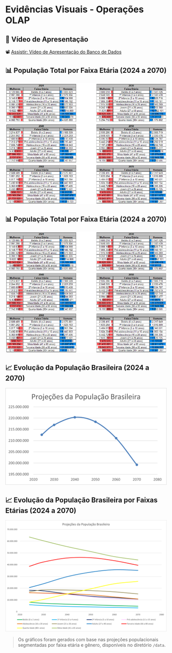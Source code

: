 # Evidências Visuais - Operações OLAP

## 🎥 Vídeo de Apresentação
📽️ [Assistir: Vídeo de Apresentação do Banco de Dados](video_apresentacao_banco_dados.mp4)

## 📊 População Total por Faixa Etária (2024 a 2070)
![Gráfico por Faixa Etária Décadas](grafico_faixa_etaria_decadas.png)

## 📊 População Total por Faixa Etária (2024 a 2070)
![Gráfico por Faixa Etária Décadas](grafico_faixa_etaria_decadas.png)

## 📈 Evolução da População Brasileira (2024 a 2070)
![Gráfico da Evolução da População Brasileira](Proj_PopBrasil_Decadas.png)

## 📈 Evolução da População Brasileira por Faixas Etárias (2024 a 2070)
![Gráfico da Evolução da População Brasileira por Faixas Etárias](Proj_PopBrasil_FaixasEtarias.png)

> Os gráficos foram gerados com base nas projeções populacionais segmentadas por faixa etária e gênero, disponíveis no diretório `/data`.

